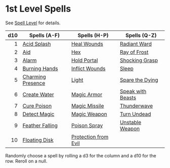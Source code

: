 # 1st Level Spells

See [Spell Level](../../Spell%20Level.md) for details.

| d10 | Spells (A-F)                                | Spells (H-P)                                        | Spells (Q-Z)                                  |
| --: | ------------------------------------------- | --------------------------------------------------- | --------------------------------------------- |
|   1 | [Acid Splash](../Level%200/Acid%20Splash.md)             | [Heal Wounds](Heal%20Wounds.md)                     | [Radiant Ward](Radiant%20Ward.md)             |
|   2 | [Aid](Aid.md)                               | [Hex](Hex.md)                                       | [Ray of Frost](../Level%200/Ray%20of%20Frost.md)           |
|   3 | [Alarm](Alarm.md)                           | [Hold Portal](Hold%20Portal.md)                     | [Shocking Grasp](Shocking%20Grasp.md)         |
|   4 | [Burning Hands](Burning%20Hands.md)         | [Inflict Wounds](Inflict%20Wounds.md)               | [Sleep](Sleep.md)                             |
|   5 | [Charming Presence](Charming%20Presence.md) | [Light](../Level%200/Light.md)                                   | [Spare the Dying](Spare%20the%20Dying.md)     |
|   6 | [Create Water](Create%20Water.md)           | [Magic Armor](Magic%20Armor.md)                     | [Speak with Beasts](Speak%20with%20Beasts.md) |
|   7 | [Cure Poison](Cure%20Poison.md)             | [Magic Missile](Magic%20Missile.md)                 | [Thunderwave](Thunderwave.md)                 |
|   8 | [Detect Magic](Detect%20Magic.md)           | [Magic Weapon](Magic%20Weapon.md)                   | [Turn Undead](Turn%20Undead.md)               |
|   9 | [Feather Falling](Feather%20Falling.md)     | [Poison Spray](Poison%20Spray.md)                   | [Unstable Weapon](Unstable%20Weapon.md)       |
|  10 | [Floating Disk](Floating%20Disk.md)         | [Protection from Evil](Protection%20from%20Evil.md) |                                               |

Randomly choose a spell by rolling a d3 for the column and a d10 for the row. Reroll on a null.
